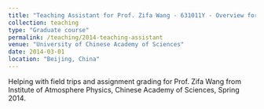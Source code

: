 ```yaml
---
title: "Teaching Assistant for Prof. Zifa Wang - 631011Y - Overview for Atmospheric Environment"
collection: teaching
type: "Graduate course"
permalink: /teaching/2014-teaching-assistant
venue: "University of Chinese Academy of Sciences"
date: 2014-03-01
location: "Beijing, China"
---
```


Helping with field trips and assignment grading for Prof. Zifa Wang from Institute of Atmosphere Physics, Chinese Academy of Sciences, Spring 2014. 